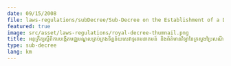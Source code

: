 ```yaml
---
date: 09/15/2008
file: laws-regulations/subDecree/Sub-Decree on the Establishment of a Data Management Center for Telecommunications and Information Technology Services of the Ministry of Post and Telecommunications.pdf
featured: true
image: src/asset/laws-regulations/royal-decree-thumnail.png
title: អនុក្រឹត្យស្តីពីការបង្កើតមជ្ឈមណ្ឌលគ្រប់គ្រងទិន្នន័យសេវាទូរគមនាគមន៍ និងព័ត៌មានវិទ្យានៃក្រសួងប្រៃសណីយ៍ និងទូរគមនាគមន៍
type: sub-decree
lang: km
---
```

